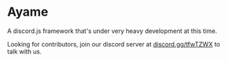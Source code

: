 # Ayame
A discord.js framework that's under very heavy development at this time.

Looking for contributors, join our discord server at [discord.gg/tfwTZWX](https://discord.gg/tfwTZWX) to talk with us.
